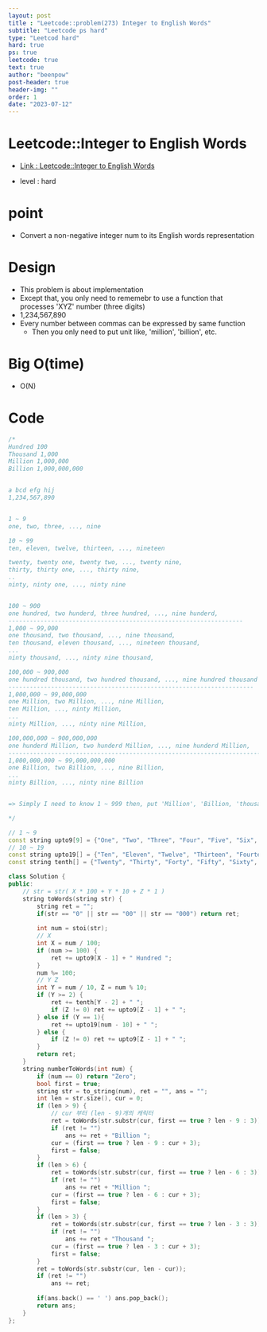 ```yaml
---
layout: post
title : "Leetcode::problem(273) Integer to English Words"
subtitle: "Leetcode ps hard"
type: "Leetcod hard"
hard: true
ps: true
leetcode: true
text: true
author: "beenpow"
post-header: true
header-img: ""
order: 1
date: "2023-07-12"
---
```


# Leetcode::Integer to English Words
- [Link : Leetcode::Integer to English Words](https://leetcode.com/problems/integer-to-english-words/description/?envType=study-plan-v2&envId=apple-spring-23-high-frequency)

- level : hard

# point
- Convert a non-negative integer num to its English words representation

# Design
- This problem is about implementation
- Except that, you only need to rememebr to use a function that processes 'XYZ' number (three digits)
- 1,234,567,890
- Every number between commas can be expressed by same function
  - Then you only need to put unit like, 'million', 'billion', etc.

# Big O(time)
- O(N)

# Code

```cpp
/*
Hundred 100
Thousand 1,000
Million 1,000,000
Billion 1,000,000,000


a bcd efg hij
1,234,567,890


1 ~ 9
one, two, three, ..., nine

10 ~ 99
ten, eleven, twelve, thirteen, ..., nineteen

twenty, twenty one, twenty two, ..., twenty nine,
thirty, thirty one, ..., thirty nine,
..
ninty, ninty one, ..., ninty nine


100 ~ 900
one hundred, two hunderd, three hundred, ..., nine hunderd,
------------------------------------------------------------------
1,000 ~ 99,000
one thousand, two thousand, ..., nine thousand,
ten thousand, eleven thousand, ..., nineteen thousand,
...
ninty thousand, ..., ninty nine thousand,

100,000 ~ 900,000
one hundred thousand, two hundred thousand, ..., nine hundred thousand
---------------------------------------------------------------------
1,000,000 ~ 99,000,000
one Million, two Million, ..., nine Million,
ten Million, ..., ninty Million, 
...
ninty Million, ..., ninty nine Million,

100,000,000 ~ 900,000,000
one hunderd Million, two hunderd Million, ..., nine hunderd Million,
------------------------------------------------------------------------
1,000,000,000 ~ 99,000,000,000
one Billion, two Billion, ..., nine Billion,
...
ninty Billion, ..., ninty nine Billion


=> Simply I need to know 1 ~ 999 then, put 'Million', 'Billion, 'thousand'.

*/

// 1 ~ 9
const string upto9[9] = {"One", "Two", "Three", "Four", "Five", "Six", "Seven", "Eight", "Nine"};
// 10 ~ 19
const string upto19[] = {"Ten", "Eleven", "Twelve", "Thirteen", "Fourteen", "Fifteen", "Sixteen", "Seventeen", "Eighteen", "Nineteen"};
const string tenth[] = {"Twenty", "Thirty", "Forty", "Fifty", "Sixty", "Seventy", "Eighty", "Ninety"};

class Solution {
public:
    // str = str( X * 100 + Y * 10 + Z * 1 )
    string toWords(string str) {
        string ret = "";
        if(str == "0" || str == "00" || str == "000") return ret;
        
        int num = stoi(str);
        // X
        int X = num / 100;
        if (num >= 100) {
            ret += upto9[X - 1] + " Hundred ";
        }
        num %= 100;
        // Y Z
        int Y = num / 10, Z = num % 10;
        if (Y >= 2) {
            ret += tenth[Y - 2] + " ";
            if (Z != 0) ret += upto9[Z - 1] + " ";
        } else if (Y == 1){
            ret += upto19[num - 10] + " ";
        } else {
            if (Z != 0) ret += upto9[Z - 1] + " ";
        }
        return ret;
    }
    string numberToWords(int num) {
        if (num == 0) return "Zero";
        bool first = true;
        string str = to_string(num), ret = "", ans = "";
        int len = str.size(), cur = 0;
        if (len > 9) {
            // cur 부터 (len - 9)개의 캐릭터
            ret = toWords(str.substr(cur, first == true ? len - 9 : 3));
            if (ret != "")
                ans += ret + "Billion ";
            cur = (first == true ? len - 9 : cur + 3);
            first = false;
        }
        if (len > 6) {
            ret = toWords(str.substr(cur, first == true ? len - 6 : 3));
            if (ret != "")
                ans += ret + "Million ";
            cur = (first == true ? len - 6 : cur + 3);
            first = false;
        }
        if (len > 3) {
            ret = toWords(str.substr(cur, first == true ? len - 3 : 3));
            if (ret != "")
                ans += ret + "Thousand ";
            cur = (first == true ? len - 3 : cur + 3);
            first = false;
        }
        ret = toWords(str.substr(cur, len - cur));
        if (ret != "")
            ans += ret;
        
        if(ans.back() == ' ') ans.pop_back();
        return ans;
    }
};

```

